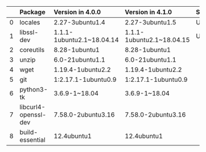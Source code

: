 <!-- markdown-link-check-disable -->

|    | Package              | Version in 4.0.0          | Version in 4.1.0          | Status   |
|---:|:---------------------|:--------------------------|:--------------------------|:---------|
|  0 | locales              | 2.27-3ubuntu1.4           | 2.27-3ubuntu1.5           | UPDATED  |
|  1 | libssl-dev           | 1.1.1-1ubuntu2.1~18.04.14 | 1.1.1-1ubuntu2.1~18.04.15 | UPDATED  |
|  2 | coreutils            | 8.28-1ubuntu1             | 8.28-1ubuntu1             |          |
|  3 | unzip                | 6.0-21ubuntu1.1           | 6.0-21ubuntu1.1           |          |
|  4 | wget                 | 1.19.4-1ubuntu2.2         | 1.19.4-1ubuntu2.2         |          |
|  5 | git                  | 1:2.17.1-1ubuntu0.9       | 1:2.17.1-1ubuntu0.9       |          |
|  6 | python3-tk           | 3.6.9-1~18.04             | 3.6.9-1~18.04             |          |
|  7 | libcurl4-openssl-dev | 7.58.0-2ubuntu3.16        | 7.58.0-2ubuntu3.16        |          |
|  8 | build-essential      | 12.4ubuntu1               | 12.4ubuntu1               |          |